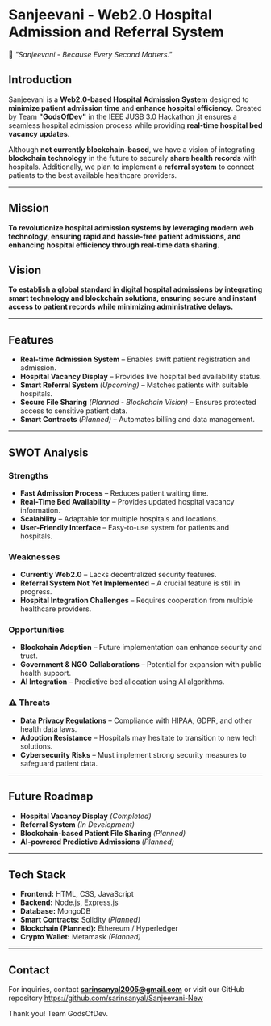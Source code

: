 # Sanjeevani - Web2.0 Hospital Admission and Referral System

🚀 *"Sanjeevani - Because Every Second Matters."*

##  Introduction
Sanjeevani is a **Web2.0-based Hospital Admission System** designed to **minimize patient admission time** and **enhance hospital efficiency**. Created by Team **"GodsOfDev"** in the IEEE JUSB 3.0 Hackathon ,it ensures a seamless hospital admission process while providing **real-time hospital bed vacancy updates**.

Although **not currently blockchain-based**, we have a vision of integrating **blockchain technology** in the future to securely **share health records** with hospitals. Additionally, we plan to implement a **referral system** to connect patients to the best available healthcare providers.

---
##  Mission
**To revolutionize hospital admission systems by leveraging modern web technology, ensuring rapid and hassle-free patient admissions, and enhancing hospital efficiency through real-time data sharing.**

## Vision
**To establish a global standard in digital hospital admissions by integrating smart technology and blockchain solutions, ensuring secure and instant access to patient records while minimizing administrative delays.**

---
##  Features
-  **Real-time Admission System** – Enables swift patient registration and admission.
-  **Hospital Vacancy Display** – Provides live hospital bed availability status.
-  **Smart Referral System** *(Upcoming)* – Matches patients with suitable hospitals.
-  **Secure File Sharing** *(Planned - Blockchain Vision)* – Ensures protected access to sensitive patient data.
-  **Smart Contracts** *(Planned)* – Automates billing and data management.

---
##  SWOT Analysis
###  Strengths
- **Fast Admission Process** – Reduces patient waiting time.
- **Real-Time Bed Availability** – Provides updated hospital vacancy information.
- **Scalability** – Adaptable for multiple hospitals and locations.
- **User-Friendly Interface** – Easy-to-use system for patients and hospitals.

###  Weaknesses
- **Currently Web2.0** – Lacks decentralized security features.
- **Referral System Not Yet Implemented** – A crucial feature is still in progress.
- **Hospital Integration Challenges** – Requires cooperation from multiple healthcare providers.

###  Opportunities
- **Blockchain Adoption** – Future implementation can enhance security and trust.
- **Government & NGO Collaborations** – Potential for expansion with public health support.
- **AI Integration** – Predictive bed allocation using AI algorithms.

### ⚠ Threats
- **Data Privacy Regulations** – Compliance with HIPAA, GDPR, and other health data laws.
- **Adoption Resistance** – Hospitals may hesitate to transition to new tech solutions.
- **Cybersecurity Risks** – Must implement strong security measures to safeguard patient data.

---
##  Future Roadmap
-  **Hospital Vacancy Display** *(Completed)*
-  **Referral System** *(In Development)*
-  **Blockchain-based Patient File Sharing** *(Planned)*
-  **AI-powered Predictive Admissions** *(Planned)*

---
##  Tech Stack
- **Frontend:** HTML, CSS, JavaScript
- **Backend:** Node.js, Express.js
- **Database:** MongoDB 
- **Smart Contracts:** Solidity *(Planned)*
- **Blockchain (Planned):** Ethereum / Hyperledger
- **Crypto Wallet:** Metamask *(Planned)*

---
##  Contact
For inquiries, contact **sarinsanyal2005@gmail.com** or visit our GitHub repository https://github.com/sarinsanyal/Sanjeevani-New

Thank you!
Team GodsOfDev.

